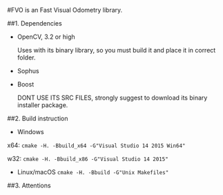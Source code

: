 #FVO is an Fast Visual Odometry library.

##1. Dependencies

* OpenCV, 3.2 or high

  Uses with its binary library, so you must build it and place it in correct folder.


* Sophus





* Boost

  DONT USE ITS SRC FILES, strongly suggest to download its binary installer package.






##2. Build instruction

* Windows

x64: 
```cmake -H. -Bbuild_x64 -G"Visual Studio 14 2015 Win64"```

w32: 
```cmake -H. -Bbuild_x86 -G"Visual Studio 14 2015"```

* Linux/macOS
```cmake -H. -Bbuild -G"Unix Makefiles"```




##3. Attentions
